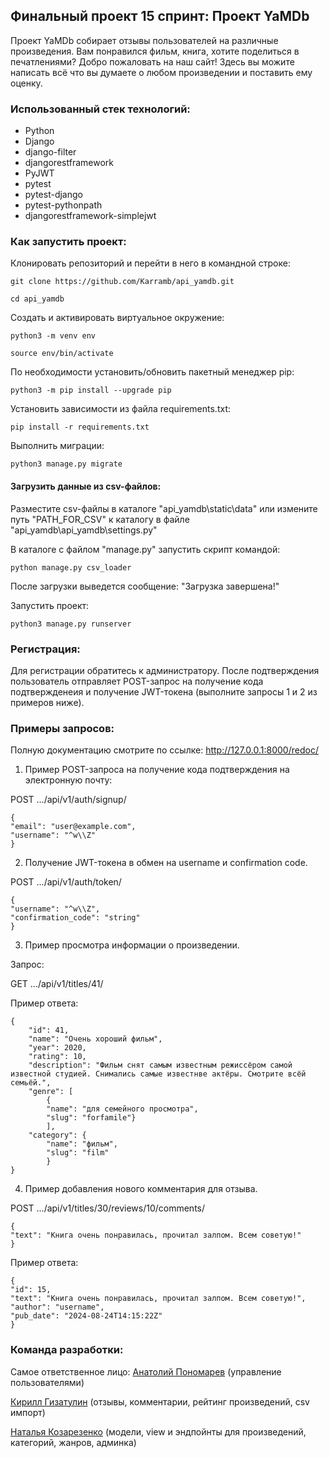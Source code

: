 ## Финальный проект 15 спринт:  Проект YaMDb

Проект YaMDb собирает отзывы пользователей на различные произведения.
Вам понравился фильм, книга, хотите поделиться в печатлениями? Добро пожаловать на наш сайт! Здесь вы можите написать всё что вы думаете о любом произведении и поставить ему оценку.

### Использованный стек технологий:
- Python
- Django
- django-filter
- djangorestframework
- PyJWT
- pytest
- pytest-django
- pytest-pythonpath
- djangorestframework-simplejwt

### Как запустить проект:

Клонировать репозиторий и перейти в него в командной строке:

```
git clone https://github.com/Karramb/api_yamdb.git

cd api_yamdb
```

Cоздать и активировать виртуальное окружение:

```
python3 -m venv env

source env/bin/activate
```

По необходимости установить/обновить пакетный менеджер pip:

```
python3 -m pip install --upgrade pip
```

Установить зависимости из файла requirements.txt:

```
pip install -r requirements.txt
```

Выполнить миграции:

```
python3 manage.py migrate
```

#### Загрузить данные из csv-файлов:
Разместите csv-файлы в каталоге "api_yamdb\static\data\" или измените путь "PATH_FOR_CSV" к каталогу в файле "api_yamdb\api_yamdb\settings.py"

В каталоге с файлом "manage.py" запустить скрипт командой:

```
python manage.py csv_loader
```
После загрузки выведется сообщение: "Загрузка завершена!"

Запустить проект:

```
python3 manage.py runserver
```
### Регистрация:
Для регистрации обратитесь к администратору. После подтверждения пользователь отправляет POST-запрос на получение кода подтвержденеия и получение JWT-токена (выполните запросы 1 и 2 из примеров ниже).

### Примеры запросов:
Полную документацию смотрите по ссылке: http://127.0.0.1:8000/redoc/

1. Пример POST-запроса на получение кода подтверждения на электронную почту:
   
POST .../api/v1/auth/signup/

```
{
"email": "user@example.com",
"username": "^w\\Z"
}
```

2. Получение JWT-токена в обмен на username и confirmation code.
   
POST .../api/v1/auth/token/

```
{
"username": "^w\\Z",
"confirmation_code": "string"
}
```
3. Пример просмотра информации о произведении.
   
Запрос:

GET .../api/v1/titles/41/

Пример ответа:

```
{
    "id": 41,
    "name": "Очень хороший фильм",
    "year": 2020,
    "rating": 10,
    "description": "Фильм снят самым известным режиссёром самой известной студией. Снимались самые известнве актёры. Смотрите всёй семьёй.",
    "genre": [
        {
        "name": "для семейного просмотра",
        "slug": "forfamile"}
        ],
    "category": {
        "name": "фильм",
        "slug": "film"
        }
}
```
4. Пример добавления нового комментария для отзыва.
   
POST .../api/v1/titles/30/reviews/10/comments/

```
{
"text": "Книга очень понравилась, прочитал залпом. Всем советую!"
}

```

Пример ответа:

```
{
"id": 15,
"text": "Книга очень понравилась, прочитал залпом. Всем советую!",
"author": "username",
"pub_date": "2024-08-24T14:15:22Z"
}

```

### Команда разработки:
Самое ответственное лицо: [Анатолий Пономарев](https://github.com/Karramb) (управление пользователями)

[Кирилл Гизатулин](https://github.com/KirillGizatulin) (отзывы, комментарии, рейтинг произведений, csv импорт)

[Наталья Козарезенко](https://github.com/NatalyaKozarezenko/) (модели, view и эндпойнты для произведений, категорий, жанров, админка)
